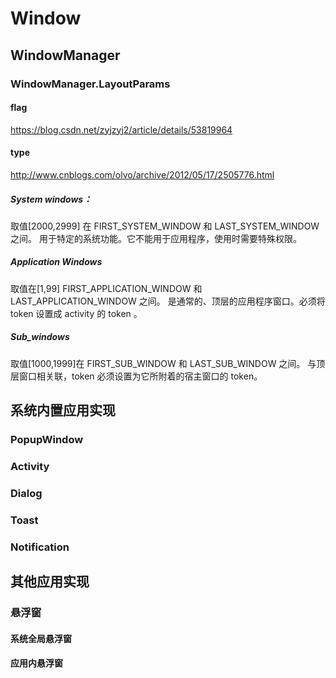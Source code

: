 # Window

## WindowManager

### WindowManager.LayoutParams

#### flag

https://blog.csdn.net/zyjzyj2/article/details/53819964

#### type

http://www.cnblogs.com/olvo/archive/2012/05/17/2505776.html

##### System windows：

取值[2000,2999] 在 FIRST_SYSTEM_WINDOW 和 LAST_SYSTEM_WINDOW 之间。
用于特定的系统功能。它不能用于应用程序，使用时需要特殊权限。

##### Application Windows

取值在[1,99] FIRST_APPLICATION_WINDOW 和 LAST_APPLICATION_WINDOW 之间。
是通常的、顶层的应用程序窗口。必须将 token 设置成 activity 的 token 。

##### Sub_windows

取值[1000,1999]在 FIRST_SUB_WINDOW 和 LAST_SUB_WINDOW 之间。
与顶层窗口相关联，token 必须设置为它所附着的宿主窗口的 token。

## 系统内置应用实现

### PopupWindow

### Activity

### Dialog

### Toast

### Notification

## 其他应用实现

### 悬浮窗

#### 系统全局悬浮窗

#### 应用内悬浮窗